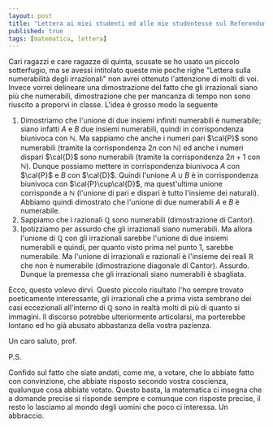 ```yaml
---
layout: post
title: "Lettera ai miei studenti ed alle mie studentesse sul Referendum Costituzionale"
published: true
tags: [matematica, lettera]
---
```


Cari ragazzi e care ragazze di quinta, scusate se ho usato un piccolo sotterfugio, ma se avessi
intitolato queste mie poche righe "Lettera sulla numerabilità degli irrazionali" non avrei ottenuto
l'attenzione di molti di voi. Invece vorrei delineare una dimostrazione del fatto che gli
irrazionali siano più che numerabili, dimostrazione che per mancanza di tempo non sono riuscito a
proporvi in classe. L'idea è grosso modo la seguente

1. Dimostriamo che l'unione di due insiemi infiniti numerabili è numerabile; siano infatti $A$ e $B$
   due insiemi numerabili, quindi in corrispondenza biunivoca con $\mathbb{N}$. Ma sappiamo che
   anche i numeri pari $\cal{P}$ sono numerabili (tramite la corrispondenza $2n$ con $\mathbb{N}$)
   ed anche i numeri dispari $\cal{D}$ sono numerabili (tramite la corrispondenza $2n+1$ con
   $\mathbb{N}$). Dunque possiamo mettere in corrispondenza biunivoca $A$ con $\cal{P}$ e $B$ con
   $\cal{D}$. Quindi l'unione $A\cup B$ è in corrispondenza biunivoca con $\cal{P}\cup\cal{D}$, ma
   quest'ultima unione corrisponde a $\mathbb{N}$ (l'unione di pari e dispari è tutto l'insieme dei
   naturali). Abbiamo quindi dimostrato che l'unione di due numerabili  $A$ e $B$ è numerabile.
2. Sappiamo che i razionali $\mathbb{Q}$ sono numerabili (dimostrazione di Cantor).
3. Ipotizziamo per assurdo che gli irrazionali siano numerabili. Ma allora l'unione di $\mathbb{Q}$
   con gli irrazionali sarebbe l'unione di due insiemi numerabili e quindi, per quanto visto prima
   nel punto 1, sarebbe numerabile. Ma l'unione di irrazionali e razionali è l'insieme dei reali
   $\mathbb{R}$ che non è numerabile (dimostrazione diagonale di Cantor). Assurdo. Dunque la
   premessa che gli irrazionali siano numerabili è sbagliata.

Ecco, questo volevo dirvi. Questo piccolo risultato l'ho sempre trovato poeticamente interessante,
gli irrazionali che a prima vista sembrano dei casi eccezionali all'interno di $\mathbb{Q}$ sono in
realtà molti di più di quanto si immagini. Il discorso potrebbe ulteriormente articolarsi, ma
porterebbe lontano ed ho già abusato abbastanza della vostra pazienza.

Un caro saluto, prof.

P.S.

Confido sul fatto che siate andati, come me, a votare, che lo abbiate fatto con convinzione, che
abbiate risposto secondo vostra coscienza, qualunque cosa abbiate votato. 
Questo basta, la matematica ci insegna che a domande precise si risponde sempre e comunque con 
risposte precise, il resto lo lasciamo al mondo degli
uomini che poco ci interessa. Un abbraccio.

